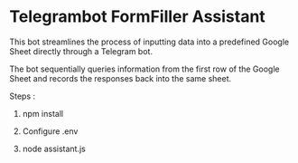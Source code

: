 # Telegrambot FormFiller Assistant

This bot streamlines the process of inputting data into a predefined Google Sheet directly through a Telegram bot.

The bot sequentially queries information from the first row of the Google Sheet and records the responses back into the same sheet.

Steps : 

1. npm install

2. Configure .env

3. node assistant.js
